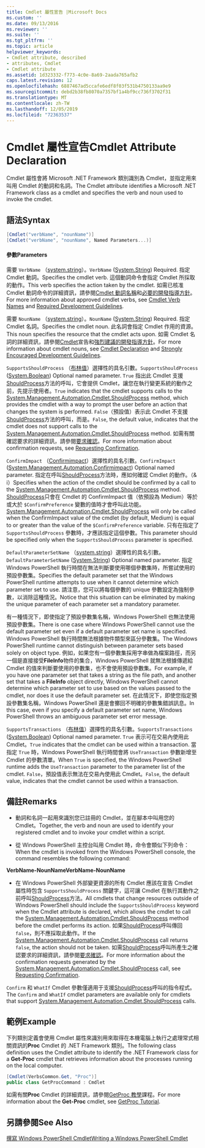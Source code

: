 ```yaml
---
title: Cmdlet 屬性宣告 |Microsoft Docs
ms.custom: ''
ms.date: 09/13/2016
ms.reviewer: ''
ms.suite: ''
ms.tgt_pltfrm: ''
ms.topic: article
helpviewer_keywords:
- Cmdlet attribute, described
- attributes, Cmdlet
- Cmdlet attribute
ms.assetid: 1d323332-f773-4c0e-8a69-2aada765afb2
caps.latest.revision: 12
ms.openlocfilehash: 6887467ad5ccafe6edf8f03f531b4750133aa9e9
ms.sourcegitcommit: debd2b38fb8070a7357bf1a4bf9cc736f3702f31
ms.translationtype: MT
ms.contentlocale: zh-TW
ms.lasthandoff: 12/05/2019
ms.locfileid: "72363537"
---
```

# <a name="cmdlet-attribute-declaration"></a><span data-ttu-id="8162c-102">Cmdlet 屬性宣告</span><span class="sxs-lookup"><span data-stu-id="8162c-102">Cmdlet Attribute Declaration</span></span>

<span data-ttu-id="8162c-103">Cmdlet 屬性會將 Microsoft .NET Framework 類別識別為 Cmdlet，並指定用來叫用 Cmdlet 的動詞和名詞。</span><span class="sxs-lookup"><span data-stu-id="8162c-103">The Cmdlet attribute identifies a Microsoft .NET Framework class as a cmdlet and specifies the verb and noun used to invoke the cmdlet.</span></span>

## <a name="syntax"></a><span data-ttu-id="8162c-104">語法</span><span class="sxs-lookup"><span data-stu-id="8162c-104">Syntax</span></span>

```csharp
[Cmdlet("verbName", "nounName")]
[Cmdlet("verbName", "nounName", Named Parameters...)]
```

#### <a name="parameters"></a><span data-ttu-id="8162c-105">參數</span><span class="sxs-lookup"><span data-stu-id="8162c-105">Parameters</span></span>

<span data-ttu-id="8162c-106">需要 `VerbName` （[system.string](/dotnet/api/System.String)）。</span><span class="sxs-lookup"><span data-stu-id="8162c-106">`VerbName` ([System.String](/dotnet/api/System.String)) Required.</span></span> <span data-ttu-id="8162c-107">指定 Cmdlet 動詞。</span><span class="sxs-lookup"><span data-stu-id="8162c-107">Specifies the cmdlet verb.</span></span> <span data-ttu-id="8162c-108">這個動詞命令會指定 Cmdlet 所採取的動作。</span><span class="sxs-lookup"><span data-stu-id="8162c-108">This verb specifies the action taken by the cmdlet.</span></span> <span data-ttu-id="8162c-109">如需已核准 Cmdlet 動詞命令的詳細資訊，請參閱[Cmdlet 動詞名稱](./approved-verbs-for-windows-powershell-commands.md)和[必要的開發指導方針](./required-development-guidelines.md)。</span><span class="sxs-lookup"><span data-stu-id="8162c-109">For more information about approved cmdlet verbs, see [Cmdlet Verb Names](./approved-verbs-for-windows-powershell-commands.md) and [Required Development Guidelines](./required-development-guidelines.md).</span></span>

<span data-ttu-id="8162c-110">需要 `NounName` （[system.string](/dotnet/api/System.String)）。</span><span class="sxs-lookup"><span data-stu-id="8162c-110">`NounName` ([System.String](/dotnet/api/System.String)) Required.</span></span> <span data-ttu-id="8162c-111">指定 Cmdlet 名詞。</span><span class="sxs-lookup"><span data-stu-id="8162c-111">Specifies the cmdlet noun.</span></span> <span data-ttu-id="8162c-112">此名詞會指定 Cmdlet 作用的資源。</span><span class="sxs-lookup"><span data-stu-id="8162c-112">This noun specifies the resource that the cmdlet acts upon.</span></span> <span data-ttu-id="8162c-113">如需 Cmdlet 名詞的詳細資訊，請參閱[Cmdlet](./cmdlet-class-declaration.md)宣告和[強烈建議的開發指導方針](./strongly-encouraged-development-guidelines.md)。</span><span class="sxs-lookup"><span data-stu-id="8162c-113">For more information about cmdlet nouns, see [Cmdlet Declaration](./cmdlet-class-declaration.md) and [Strongly Encouraged Development Guidelines](./strongly-encouraged-development-guidelines.md).</span></span>

<span data-ttu-id="8162c-114">`SupportsShouldProcess` （[布林值](/dotnet/api/System.Boolean)）選擇性的具名引數。</span><span class="sxs-lookup"><span data-stu-id="8162c-114">`SupportsShouldProcess` ([System.Boolean](/dotnet/api/System.Boolean)) Optional named parameter.</span></span> <span data-ttu-id="8162c-115">`True` 指出此 Cmdlet 支援[ShouldProcess](/dotnet/api/System.Management.Automation.Cmdlet.ShouldProcess)方法的呼叫，它會提供 Cmdlet，讓您在執行變更系統的動作之前，先提示使用者。</span><span class="sxs-lookup"><span data-stu-id="8162c-115">`True` indicates that the cmdlet supports calls to the [System.Management.Automation.Cmdlet.ShouldProcess](/dotnet/api/System.Management.Automation.Cmdlet.ShouldProcess) method, which provides the cmdlet with a way to prompt the user before an action that changes the system is performed.</span></span> <span data-ttu-id="8162c-116">`False`（預設值）表示此 Cmdlet 不支援[ShouldProcess](/dotnet/api/System.Management.Automation.Cmdlet.ShouldProcess)方法的呼叫，而是。</span><span class="sxs-lookup"><span data-stu-id="8162c-116">`False`, the default value, indicates that the cmdlet does not support calls to the [System.Management.Automation.Cmdlet.ShouldProcess](/dotnet/api/System.Management.Automation.Cmdlet.ShouldProcess) method.</span></span> <span data-ttu-id="8162c-117">如需有關確認要求的詳細資訊，請參閱[要求確認](./requesting-confirmation-from-cmdlets.md)。</span><span class="sxs-lookup"><span data-stu-id="8162c-117">For more information about confirmation requests, see [Requesting Confirmation](./requesting-confirmation-from-cmdlets.md).</span></span>

<span data-ttu-id="8162c-118">`ConfirmImpact` （[Confirmimpact](/dotnet/api/System.Management.Automation.ConfirmImpact)）選擇性的具名引數。</span><span class="sxs-lookup"><span data-stu-id="8162c-118">`ConfirmImpact` ([System.Management.Automation.Confirmimpact](/dotnet/api/System.Management.Automation.ConfirmImpact)) Optional named parameter.</span></span> <span data-ttu-id="8162c-119">指定在呼叫[ShouldProcess](/dotnet/api/System.Management.Automation.Cmdlet.ShouldProcess)方法時，應如何確認 Cmdlet 的動作。（& i）</span><span class="sxs-lookup"><span data-stu-id="8162c-119">Specifies when the action of the cmdlet should be confirmed by a call to the [System.Management.Automation.Cmdlet.ShouldProcess](/dotnet/api/System.Management.Automation.Cmdlet.ShouldProcess) method.</span></span> <span data-ttu-id="8162c-120">[ShouldProcess](/dotnet/api/System.Management.Automation.Cmdlet.ShouldProcess)只會在 Cmdlet 的 ConfirmImpact 值（依預設為 Medium）等於或大於 `$ConfirmPreference` 變數的值時才會呼叫此功能。</span><span class="sxs-lookup"><span data-stu-id="8162c-120">[System.Management.Automation.Cmdlet.ShouldProcess](/dotnet/api/System.Management.Automation.Cmdlet.ShouldProcess) will only be called when the ConfirmImpact value of the cmdlet (by default, Medium) is equal to or greater than the value of the `$ConfirmPreference` variable.</span></span> <span data-ttu-id="8162c-121">只有在指定了 `SupportsShouldProcess` 參數時，才應該指定這個參數。</span><span class="sxs-lookup"><span data-stu-id="8162c-121">This parameter should be specified only when the `SupportsShouldProcess` parameter is specified.</span></span>

<span data-ttu-id="8162c-122">`DefaultParameterSetName` （[system.string](/dotnet/api/System.String)）選擇性的具名引數。</span><span class="sxs-lookup"><span data-stu-id="8162c-122">`DefaultParameterSetName` ([System.String](/dotnet/api/System.String)) Optional named parameter.</span></span> <span data-ttu-id="8162c-123">指定 Windows PowerShell 執行時間在無法判斷要使用哪個參數集時，所嘗試使用的預設參數集。</span><span class="sxs-lookup"><span data-stu-id="8162c-123">Specifies the default parameter set that the Windows PowerShell runtime attempts to use when it cannot determine which parameter set to use.</span></span> <span data-ttu-id="8162c-124">請注意，您可以將每個參數的 unique 參數設定為強制參數，以消除這種情況。</span><span class="sxs-lookup"><span data-stu-id="8162c-124">Notice that this situation can be eliminated by making the unique parameter of each parameter set a mandatory parameter.</span></span>

<span data-ttu-id="8162c-125">有一種情況下，即使指定了預設參數集名稱，Windows PowerShell 也無法使用預設參數集。</span><span class="sxs-lookup"><span data-stu-id="8162c-125">There is one case where Windows PowerShell cannot use the default parameter set even if a default parameter set name is specified.</span></span> <span data-ttu-id="8162c-126">Windows PowerShell 執行時間無法根據物件類型來區分參數集。</span><span class="sxs-lookup"><span data-stu-id="8162c-126">The Windows PowerShell runtime cannot distinguish between parameter sets based solely on object type.</span></span> <span data-ttu-id="8162c-127">例如，如果您有一個參數集採用字串做為檔案路徑，而另一個是直接接受**FileInfo**物件的集合，Windows PowerShell 就無法根據傳遞給 Cmdlet 的值來判斷要使用的參數集，也不會使用預設參數集。</span><span class="sxs-lookup"><span data-stu-id="8162c-127">For example, if you have one parameter set that takes a string as the file path, and another set that takes a **FileInfo** object directly, Windows PowerShell cannot determine which parameter set to use based on the values passed to the cmdlet, nor does it use the default parameter set.</span></span> <span data-ttu-id="8162c-128">在此情況下，即使您指定預設參數集名稱，Windows PowerShell 還是會擲回不明確的參數集錯誤訊息。</span><span class="sxs-lookup"><span data-stu-id="8162c-128">In this case, even if you specify a default parameter set name, Windows PowerShell throws an ambiguous parameter set error message.</span></span>

<span data-ttu-id="8162c-129">`SupportsTransactions` （[布林值](/dotnet/api/System.Boolean)）選擇性的具名引數。</span><span class="sxs-lookup"><span data-stu-id="8162c-129">`SupportsTransactions` ([System.Boolean](/dotnet/api/System.Boolean)) Optional named parameter.</span></span> <span data-ttu-id="8162c-130">`True` 表示可在交易內使用此 Cmdlet。</span><span class="sxs-lookup"><span data-stu-id="8162c-130">`True` indicates that the cmdlet can be used within a transaction.</span></span> <span data-ttu-id="8162c-131">當指定 `True` 時，Windows PowerShell 執行時間會將 `UseTransaction` 參數新增至 Cmdlet 的參數清單。</span><span class="sxs-lookup"><span data-stu-id="8162c-131">When `True` is specified, the Windows PowerShell runtime adds the `UseTransaction` parameter to the parameter list of the cmdlet.</span></span> <span data-ttu-id="8162c-132">`False`，預設值表示無法在交易內使用此 Cmdlet。</span><span class="sxs-lookup"><span data-stu-id="8162c-132">`False`, the default value, indicates that the cmdlet cannot be used within a transaction.</span></span>

## <a name="remarks"></a><span data-ttu-id="8162c-133">備註</span><span class="sxs-lookup"><span data-stu-id="8162c-133">Remarks</span></span>

- <span data-ttu-id="8162c-134">動詞和名詞一起用來識別您已註冊的 Cmdlet，並在腳本中叫用您的 Cmdlet。</span><span class="sxs-lookup"><span data-stu-id="8162c-134">Together, the verb and noun are used to identify your registered cmdlet and to invoke your cmdlet within a script.</span></span>

- <span data-ttu-id="8162c-135">從 Windows PowerShell 主控台叫用 Cmdlet 時，命令會類似下列命令：</span><span class="sxs-lookup"><span data-stu-id="8162c-135">When the cmdlet is invoked from the Windows PowerShell console, the command resembles the following command:</span></span>

<span data-ttu-id="8162c-136">**VerbName-NounName**</span><span class="sxs-lookup"><span data-stu-id="8162c-136">**VerbName-NounName**</span></span>

- <span data-ttu-id="8162c-137">在 Windows PowerShell 外部變更資源的所有 Cmdlet 應該在宣告 Cmdlet 屬性時包含 `SupportsShouldProcess` 關鍵字，這可讓 Cmdlet 在執行其動作之前呼叫[ShouldProcess](/dotnet/api/System.Management.Automation.Cmdlet.ShouldProcess)方法。</span><span class="sxs-lookup"><span data-stu-id="8162c-137">All cmdlets that change resources outside of Windows PowerShell should include the `SupportsShouldProcess` keyword when the Cmdlet attribute is declared, which allows the cmdlet to call the [System.Management.Automation.Cmdlet.ShouldProcess](/dotnet/api/System.Management.Automation.Cmdlet.ShouldProcess) method before the cmdlet performs its action.</span></span> <span data-ttu-id="8162c-138">如果[ShouldProcess](/dotnet/api/System.Management.Automation.Cmdlet.ShouldProcess)呼叫傳回 `false`，則不應採取此動作。</span><span class="sxs-lookup"><span data-stu-id="8162c-138">If the [System.Management.Automation.Cmdlet.ShouldProcess](/dotnet/api/System.Management.Automation.Cmdlet.ShouldProcess) call returns `false`, the action should not be taken.</span></span> <span data-ttu-id="8162c-139">如需[ShouldProcess](/dotnet/api/System.Management.Automation.Cmdlet.ShouldProcess)呼叫所產生之確認要求的詳細資訊，請參閱[要求確認](./requesting-confirmation-from-cmdlets.md)。</span><span class="sxs-lookup"><span data-stu-id="8162c-139">For more information about the confirmation requests generated by the [System.Management.Automation.Cmdlet.ShouldProcess](/dotnet/api/System.Management.Automation.Cmdlet.ShouldProcess) call, see [Requesting Confirmation](./requesting-confirmation-from-cmdlets.md).</span></span>

<span data-ttu-id="8162c-140">`Confirm` 和 `WhatIf` Cmdlet 參數僅適用于支援[ShouldProcess](/dotnet/api/System.Management.Automation.Cmdlet.ShouldProcess)呼叫的指令程式。</span><span class="sxs-lookup"><span data-stu-id="8162c-140">The `Confirm` and `WhatIf` cmdlet parameters are available only for cmdlets that support [System.Management.Automation.Cmdlet.ShouldProcess](/dotnet/api/System.Management.Automation.Cmdlet.ShouldProcess) calls.</span></span>

## <a name="example"></a><span data-ttu-id="8162c-141">範例</span><span class="sxs-lookup"><span data-stu-id="8162c-141">Example</span></span>

<span data-ttu-id="8162c-142">下列類別定義會使用 Cmdlet 屬性來識別用來取得在本機電腦上執行之處理常式相關資訊的**Proc** Cmdlet 的 .NET Framework 類別。</span><span class="sxs-lookup"><span data-stu-id="8162c-142">The following class definition uses the Cmdlet attribute to identify the .NET Framework class for a **Get-Proc** cmdlet that retrieves information about the processes running on the local computer.</span></span>

```csharp
[Cmdlet(VerbsCommon.Get, "Proc")]
public class GetProcCommand : Cmdlet
```

<span data-ttu-id="8162c-143">如需有關**Proc** Cmdlet 的詳細資訊，請參閱[GetProc 教學](./getproc-tutorial.md)課程。</span><span class="sxs-lookup"><span data-stu-id="8162c-143">For more information about the **Get-Proc** cmdlet, see [GetProc Tutorial](./getproc-tutorial.md).</span></span>

## <a name="see-also"></a><span data-ttu-id="8162c-144">另請參閱</span><span class="sxs-lookup"><span data-stu-id="8162c-144">See Also</span></span>

[<span data-ttu-id="8162c-145">撰寫 Windows PowerShell Cmdlet</span><span class="sxs-lookup"><span data-stu-id="8162c-145">Writing a Windows PowerShell Cmdlet</span></span>](./writing-a-windows-powershell-cmdlet.md)
